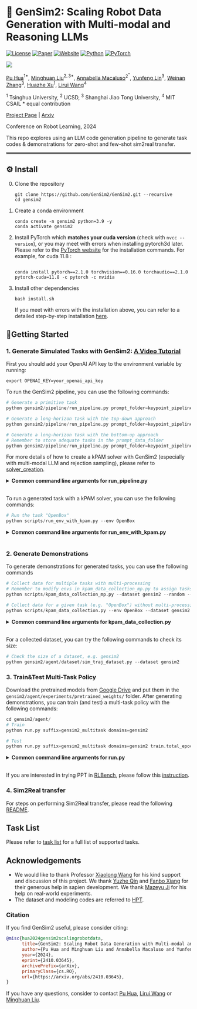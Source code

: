 # 🦾 GenSim2: Scaling Robot Data Generation with Multi-modal and Reasoning LLMs

[![License](https://img.shields.io/badge/License-MIT-blue.svg?style=flat-square)](LICENSE)
[![Paper](https://badgen.net/badge/icon/arXiv?icon=awesome&label&color=red&style=flat-square)](https://arxiv.org/abs/2410.03645)
[![Website](https://img.shields.io/badge/Website-gensim2-blue?style=flat-square)](https://gensim2.github.io)
[![Python](https://img.shields.io/badge/Python-%3E=3.8-blue?style=flat-square)]()
[![PyTorch](https://img.shields.io/badge/PyTorch-%3E=2.0-orange?style=flat-square)]()

![](doc/gensim2.gif)

[Pu Hua](https://piao-0429.github.io/)$^{1*}$, [Minghuan Liu](minghuanliu.com)$^{2,3*}$, [Annabella Macaluso](https://github.com/AnnabellaMacaluso)$^{2^*}$, [Yunfeng Lin](https://github.com/CreeperLin)$^{3}$, [Weinan Zhang](wnzhang.net)$^{3}$, [Huazhe Xu](http://hxu.rocks/)$^{1}$, [Lirui Wang](https://liruiw.github.io/)$^{4}$

$^1$ Tsinghua University, $^2$ UCSD, $^3$ Shanghai Jiao Tong University, $^4$ MIT CSAIL
\* equal contribution

[Project Page](https://gensim2.github.io/) | [Arxiv](https://arxiv.org/abs/2410.03645)

Conference on Robot Learning, 2024

This repo explores using an LLM code generation pipeline to generate task codes & demonstrations for zero-shot and few-shot sim2real transfer.

<hr style="border: 2px solid gray;"></hr>

## ⚙️ Install

0. Clone the repository

   ```shell
   git clone https://github.com/GenSim2/GenSim2.git --recursive
   cd gensim2
   ```
1. Create a conda environment

   ```shell
   conda create -n gensim2 python=3.9 -y
   conda activate gensim2
   ```
2. Install PyTorch which **matches your cuda version** (check with `nvcc --version`), or you may meet with errors when installing pytorch3d later. Please refer to the [PyTorch website](https://pytorch.org/get-started/locally/) for the installation commands. For example, for cuda 11.8 :

   ```shell

   conda install pytorch==2.1.0 torchvision==0.16.0 torchaudio==2.1.0 pytorch-cuda=11.8 -c pytorch -c nvidia
   ```
3. Install other dependencies

   ```shell
   bash install.sh
   ```

   If you meet with errors with the installation above, you can refer to a detailed step-by-step installation [here](doc/installation.md).

## 🚶Getting Started

### 1. Generate Simulated Tasks with GenSim2: [A Video Tutorial](https://www.youtube.com/watch?v=PZW_iuHXNOg)

First you should add your OpenAI API key to the environment variable by running:

```shell
export OPENAI_KEY=your_openai_api_key
```

To run the GenSim2 pipeline, you can use the following commands:

```python
# Generate a primitive task
python gensim2/pipeline/run_pipeline.py prompt_folder=keypoint_pipeline_articulated_3stage prompt_data_folder=data_articulated/

# Generate a long-horizon task with the top-down approach
python gensim2/pipeline/run_pipeline.py prompt_folder=keypoint_pipeline_longhorizon_topdown prompt_data_folder=data_longhorizon/

# Generate a long-horizon task with the bottom-up approach
# Remember to store adequate tasks in the prompt_data_folder
python gensim2/pipeline/run_pipeline.py prompt_folder=keypoint_pipeline_longhorizon_bottomup prompt_data_folder=data_longhorizon/ mode=bottomup
```

For more details of how to create a kPAM solver with GenSim2 (especially with multi-modal LLM and rejection sampling), please refer to [solver_creation](doc/solver_creation.md).

<details>
<summary><span style="font-weight: bold;">Common command line arguments for run_pipeline.py </span></summary>

  **prompt_folder:**
  Name of the prompt folder in ``prompts/`` to use for the pipeline.

  **prompt_data_folder:**
  Name of the data folder in ``prompts/`` to use for the pipeline, including the asset library and initial task libraty.

  **output_folder:**
  Name of the output folder to save the generated results. (Default to be ``logs/``).

  **num_tasks:**
  Number of tasks to generate. (Default to be 1).

  **solver_trials:**
  Number of solver configs to output in each generation iteration. (Default to be 3).

  **max_regeneration:**
  Maximum number of times to regenerate a task before giving up. (Default to be 5).

  **gpt_model:**
  GPT model to use for task proposal and task decomposition. (Default to be "gpt-4o").

  **gpt_temperature:**
  GPT temperature for task proposal and task decomposition. (Default to be 0.3 to ensure stability).

  **visual_solver_generation:**
  Whether to use multi-modal LLM (GPT-4V) in solver generation. You need a monitor to load a GUI. (Default to be False).

  **solver_temperature:**
  GPT-4V temperature for solver generation. (Default to be 0.8 to encourage diversity).

  **reject_sampling:**
  Whether to use rejection sampling in the pipeline. You need a monitor to load a GUI. (Default to be True).

  **target_task_name:**
  Name of the target task to generate. (Default to be None).

  **target_object_name:**
  Name of the target object to use for generation. (Default to be None).

  **mode:**
  Mode of the long-horizon task generation. (Default to be "topdown").

  For more arguments, please refer to the [pipeline config](gensim2/pipeline/experiments/configs/config.yaml).

</details>
<br>

To run a generated task with a kPAM solver, you can use the following commands:

```python
# Run the task "OpenBox"
python scripts/run_env_with_kpam.py --env OpenBox
```

<details>
<summary><span style="font-weight: bold;">Common command line arguments for run_env_with_kpam.py </span></summary>

  **--env**
  Name of the environment to run. (Default to be "OpenBox").

  **--asset_id**
  ID of the asset to use for the environment. It can be an id (number) in the asset folder ``assets/articulated_objs/ARTICULATED_NAME/``, or "" to represent a pre-defined instance, or "random" represents a randomly chosen id from the folder. (Default to be "").

  **--random**
  Whether to randomize the initial poses of the objects. (Add this flag to set true).

  **--render**
  Whether to render the environment. You need a monitor to load a GUI. (Add this flag to set true).

  **--num_episode**
  Number of episodes to run. (Default to be 5).

  **--max_steps**
  Maximum number of steps to run in each episode. (Default to be 500).

  **--video**
  Whether to save the video of the environment. (Add this flag to set true).

  **--early_stop**
  Whether to early stop the episode if the task is completed. (Add this flag to set true).

</details>
<br>

### 2. Generate Demonstrations

To generate demonstrations for generated tasks, you can use the following commands

```python
# Collect data for multiple tasks with multi-processing
# Remember to modify envs in kpam_data_collection_mp.py to assign tasks for demonstration collection
python scripts/kpam_data_collection_mp.py --dataset gensim2 --random --asset_id random --obs_mode pointcloud --save

# Collect data for a given task (e.g. "OpenBox") without multi-processing
python scripts/kpam_data_collection.py --env OpenBox --dataset gensim2 --random --asset_id random --obs_mode pointcloud --save
```

<details>
<summary><span style="font-weight: bold;">Common command line arguments for kpam_data_collection.py </span></summary>

  **--env**
  Name of the environment to run. If not None, the variable "envs" in the script will be overwritten by the given task. (Default to be None).

  **--dataset**
  Name of the collected dataset. It will appear in folder ``gensim2/agent/data/``.

  **--asset_id**
  ID of the asset to use for the environment. It can be an id (number) in the asset folder ``assets/articulated_objs/ARTICULATED_NAME/``, or "" to represent a pre-defined instance, or "random" represents a randomly chosen id from the folder. (Default to be "").

  **--random**
  Whether to randomize the initial poses of the objects. (Add this flag to set true).

  **--render**
  Whether to render the environment. You need a monitor to load a GUI. (Add this flag to set true).

  **--num_episode**
  Number of episodes to run. (Default to be 5).

  **--max_steps**
  Maximum number of steps to run in each episode. (Default to be 500).

  **--obs_mode**
  The modality of your observation, supporting "state", "image", and "pointcloud". (Default to be "pointcloud").

  **--save**
  Whether to save the collected data. (Add this flag to set true).

  **--nprocs**
  Number of processes to use for data collection. Only for ``kpam_data_collection_mp.py``. (Default to be 20).

</details>
<br>

For a collected dataset, you can try the following commands to check its size:

```python
# Check the size of a dataset, e.g. gensim2
python gensim2/agent/dataset/sim_traj_dataset.py --dataset gensim2
```

### 3. Train&Test Multi-Task Policy

Download the pretrained models from [Google Drive](https://drive.google.com/drive/folders/1cPM85xqboBsGETY79eK1EWG8Z8fhM3iK?usp=sharing) and put them in the `gensim2/agent/experiments/pretrained_weights/` folder.
After generating demonstrations, you can train (and test) a multi-task policy with the following commands:

```python
cd gensim2/agent/
# Train
python run.py suffix=gensim2_multitask domains=gensim2

# Test
python run.py suffix=gensim2_multitask domains=gensim2 train.total_epochs=0 train.pretrained_dir=dir_or_path_to_the_model(.pth)
```

<details>
<summary><span style="font-weight: bold;">Common command line arguments for run.py </span></summary>

  **suffix:**
  Name of the current run.

  **domains:**
  Name of the dataset to use for training.

  **env:**
  Name of the environment to use for training. Select from ``gensim2/agent/experiments/configs/env``. (Default to be "gensim2").

  **dataset.action_horizon:**
  Number of predicted action sequences. Should be set to 1 if you use MLP as policy head. (Default to be 4).

  **dataset.observation_horizon:**
  Number of historical observation sequences. (Default to be 3).

  **train.total_epochs:**
  Number of training epochs. Set to 0 if you aim to evaluate a trained policy. (Default to be 250).

  **train.pretrained_dir:**
  Directory or path to the pretrained model to load for evaluation. (Default to be None).

  **rollout_runner.env_names:**
  Names of the environments to use for testing. You need to modify this argument in the env config, e.g. Line 42 in [gensim2 config](gensim2/agent/experiments/configs/env/gensim2.yaml).

  For more arguments, please refer to the [training config](gensim2/agent/experiments/configs/config.yaml) and [env config](gensim2/agent/experiments/configs/env/gensim2.yaml).

</details>
<br>

If you are interested in trying PPT in [RLBench](https://github.com/stepjam/RLBench), please follow this [instruction](doc/rlbench_exp.md).

### 4. Sim2Real transfer

For steps on performing Sim2Real transfer, please read the following [README](doc/sim2real.md).

## Task List

Please refer to [task list](doc/env.md) for a full list of supported tasks.

## Acknowledgements

- We would like to thank Professor [Xiaolong Wang](xiaolonw.github.io) for his kind support and discussion of this project. We thank [Yuzhe Qin](https://yzqin.github.io/) and [Fanbo Xiang](https://www.fbxiang.com/) for their generous help in sapien development. We thank [Mazeyu Ji](https://www.linkedin.com/in/jimazeyu/en) for his help on real-world experiments.
- The dataset and modeling codes are referred to [HPT](https://liruiw.github.io/hpt).

### Citation

If you find GenSim2 useful, please consider citing:

```bibtex
@misc{hua2024gensim2scalingrobotdata,
      title={GenSim2: Scaling Robot Data Generation with Multi-modal and Reasoning LLMs}, 
      author={Pu Hua and Minghuan Liu and Annabella Macaluso and Yunfeng Lin and Weinan Zhang and Huazhe Xu and Lirui Wang},
      year={2024},
      eprint={2410.03645},
      archivePrefix={arXiv},
      primaryClass={cs.RO},
      url={https://arxiv.org/abs/2410.03645}, 
}
```

If you have any questions, consider to contact [Pu Hua](https://piao-0429.github.io/), [Lirui Wang](https://liruiw.github.io/) or [Minghuan Liu](https://minghuanliu.com/).
